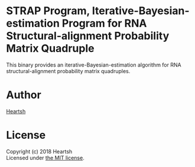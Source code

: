 # STRAP Program, Iterative-Bayesian-estimation Program for RNA Structural-alignment Probability Matrix Quadruple
This binary provides an iterative-Bayesian-estimation algorithm for RNA structural-alignment probability matrix quadruples.

# Author
[Heartsh](https://github.com/heartsh)

# License
Copyright (c) 2018 Heartsh  
Licensed under [the MIT license](http://opensource.org/licenses/MIT).
